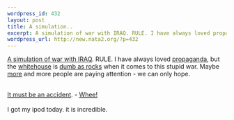```yaml
--- 
wordpress_id: 432
layout: post
title: A simulation..
excerpt: A simulation of war with IRAQ. RULE. I have always loved propaganda, but the whitehouse is dumb as rocks when it comes to this stupid wa...
wordpress_url: http://new.nata2.org/?p=432
---
```

<a href="http://www.idleworm.com/nws/2002/11/iraq2.shtml">A simulation of war with IRAQ</a>. RULE. I have always loved <a href="http://www.iisg.nl/~landsberger/index.html">propaganda</a>, but the <a href="http://news.bbc.co.uk/2/hi/middle_east/2655629.stm">whitehouse</a> is <a href="http://news.independent.co.uk/uk/politics/story.jsp?story=368133">dumb as rocks</a> when it comes to this stupid war. Maybe <a href="http://www.usatoday.com/usatonline/20030114/4775840s.htm">more</a> and more people are paying attention - we can only hope. <br/><br/>

<a href="http://www.osha-slc.gov/OshDoc/toc_FatalFacts.html">It must be an accident</a>. - <a href="http://www.fx-web.dk/fun/fun/love.asp?name=NaTa2">Whee!</a><br/><br/> I got my ipod today. it is incredible.
